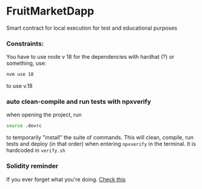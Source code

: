 # FruitMarketDapp
Smart contract for local execution for test and educational purposes


### Constraints:
You have to use node v 18 for the dependencies with hardhat (?) or something, use:
```sh
nvm use 18
```
to use v.18


### auto clean-compile and run tests with npxverify
when opening the project, run 
```sh
source .devrc
```
to temporarily "install" the suite of commands. This will clean, compile, run tests and deploy (in that order) when entering `npxverify` in the terminal. It is hardcoded in `verify.sh`


### Solidity reminder
If you ever forget what you're doing. [Check this](https://www.youtube.com/watch?v=kdvVwGrV7ec&t=82s)